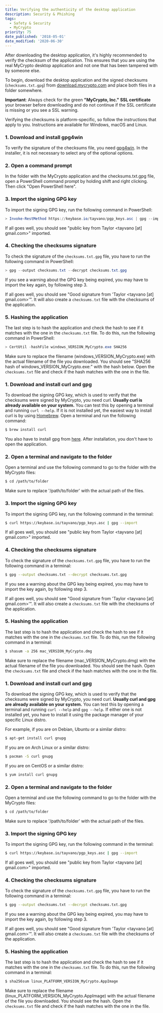 ```yaml
---
title: Verifying the authenticity of the desktop application
description: Security & Phishing
tags:
  - Safety & Security
  - MyCrypto
priority: 75
date_published: '2018-05-01'
date_modified: '2020-06-30'
---
```


After downloading the desktop application, it's highly recommended to verify the checksum of the application. This ensures that you are using the real MyCrypto desktop application and not one that has been tampered with by someone else.

To begin, download the desktop application and the signed checksums (`checksums.txt.gpg`) from [download.mycrypto.com](https://download.mycrypto.com/) and place both files in a folder somewhere.

**Important**: Always check for the green **"MyCrypto, Inc." SSL certificate** your browser before downloading and do not continue if the SSL certificate is missing or you see a SSL warning.

Verifying the checksums is platform-specific, so follow the instructions that apply to you. Instructions are available for Windows, macOS and Linux.

<Accordion>
<AccordionItem title="Windows">

### 1. Download and install gpg4win

To verify the signature of the checksums file, you need [gpg4win](https://gpg4win.org/get-gpg4win.html). In the installer, it is not necessary to select any of the optional options.

### 2. Open a command prompt

In the folder with the MyCrypto application and the checksums.txt.gpg file, open a PowerShell command prompt by holding shift and right clicking. Then click "Open PowerShell here".

### 3. Import the signing GPG key

To import the signing GPG key, run the following command in PowerShell:

```powershell
> Invoke-RestMethod https://keybase.io/tayvano/pgp_keys.asc | gpg --import
```

If all goes well, you should see "public key from Taylor <tayvano [at] gmail.com>" imported.

### 4. Checking the checksums signature

To check the signature of the `checksums.txt.gpg` file, you have to run the following command in PowerShell:

```powershell
> gpg --output checksums.txt --decrypt checksums.txt.gpg
```

<Alert>

If you see a warning about the GPG key being expired, you may have to import the key again, by following step 3. 

</Alert>

If all goes well, you should see "Good signature from 'Taylor <tayvano [at] gmail.com>'". It will also create a `checksums.txt` file with the checksums of the application.

### 5. Hashing the application

The last step is to hash the application and check the hash to see if it matches with the one in the `checksums.txt` file. To do this, run the following command in PowerShell:

```powershell
> CertUtil -hashFile windows_VERSION_MyCrypto.exe SHA256
```

Make sure to replace the filename (windows_VERSION_MyCrypto.exe) with the actual filename of the file you downloaded. You should see "SHA256 hash of windows_VERSION_MyCrypto.exe:" with the hash below. Open the `checksums.txt` file and check if the hash matches with the one in the file.

</AccordionItem>
<AccordionItem title="macOS">

### 1. Download and install curl and gpg

To download the signing GPG key, which is used to verify that the checksums were signed by MyCrypto, you need curl. **Usually curl is already available on your system.** You can test this by opening a terminal and running `curl --help`. If it is not installed yet, the easiest way to install curl is by using [Homebrew](https://brew.sh/). Open a terminal and run the following command:

```bash
$ brew install curl
```

You also have to install gpg from [here](https://gpgtools.org/). After installation, you don't have to open the application.

### 2. Open a terminal and navigate to the folder

Open a terminal and use the following command to go to the folder with the MyCrypto files:

```bash
$ cd /path/to/folder
```

Make sure to replace '/path/to/folder' with the actual path of the files.

### 3. Import the signing GPG key

To import the signing GPG key, run the following command in the terminal:

```bash
$ curl https://keybase.io/tayvano/pgp_keys.asc | gpg --import
```

If all goes well, you should see "public key from Taylor <tayvano [at] gmail.com>" imported.

### 4. Checking the checksums signature

To check the signature of the `checksums.txt.gpg` file, you have to run the following command in a terminal:

```bash
$ gpg --output checksums.txt --decrypt checksums.txt.gpg
```

<Alert>

If you see a warning about the GPG key being expired, you may have to import the key again, by following step 3. 

</Alert>

If all goes well, you should see "Good signature from 'Taylor <tayvano [at] gmail.com>'". It will also create a `checksums.txt` file with the checksums of the application.

### 5. Hashing the application

The last step is to hash the application and check the hash to see if it matches with the one in the `checksums.txt` file. To do this, run the following command in a terminal:

```bash
$ shasum -a 256 mac_VERSION_MyCrypto.dmg
```

Make sure to replace the filename (mac_VERSION_MyCrypto.dmg) with the actual filename of the file you downloaded. You should see the hash. Open the `checksums.txt` file and check if the hash matches with the one in the file.

</AccordionItem>
<AccordionItem title="Linux">

### 1. Download and install curl and gpg

To download the signing GPG key, which is used to verify that the checksums were signed by MyCrypto, you need curl. **Usually curl and gpg are already available on your system.** You can test this by opening a terminal and running `curl --help` and `gpg --help`. If either one is not installed yet, you have to install it using the package manager of your specific Linux distro.

For example, if you are on Debian, Ubuntu or a similar distro:

```bash
$ apt-get install curl gnupg
```

If you are on Arch Linux or a similar distro:

```bash
$ pacman -S curl gnupg
```

If you are on CentOS or a similar distro:

```bash
$ yum install curl gnupg
```

### 2. Open a terminal and navigate to the folder

Open a terminal and use the following command to go to the folder with the MyCrypto files:

```bash
$ cd /path/to/folder
```

Make sure to replace '/path/to/folder' with the actual path of the files.

### 3. Import the signing GPG key

To import the signing GPG key, run the following command in the terminal:

```bash
$ curl https://keybase.io/tayvano/pgp_keys.asc | gpg --import
```

If all goes well, you should see "public key from Taylor <tayvano [at] gmail.com>" imported.

### 4. Checking the checksums signature

To check the signature of the `checksums.txt.gpg` file, you have to run the following command in a terminal:

```bash
$ gpg --output checksums.txt --decrypt checksums.txt.gpg
```

<Alert>

If you see a warning about the GPG key being expired, you may have to import the key again, by following step 3. 

</Alert>

If all goes well, you should see "Good signature from 'Taylor <tayvano [at] gmail.com>'". It will also create a `checksums.txt` file with the checksums of the application.

### 5. Hashing the application

The last step is to hash the application and check the hash to see if it matches with the one in the `checksums.txt` file. To do this, run the following command in a terminal:

```bash
$ sha256sum linux_PLATFORM_VERSION_MyCrypto.AppImage
```

Make sure to replace the filename (linux_PLATFORM_VERSION_MyCrypto.AppImage) with the actual filename of the file you downloaded. You should see the hash. Open the `checksums.txt` file and check if the hash matches with the one in the file.

</AccordionItem>
</Accordion>
